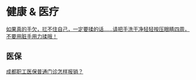 # 健康 & 医疗

[如果真的手欠，拦不住自己，一定要揉的话......请把手洗干净轻轻按压眼睛四周，不要用脏手用力揉哦！](https://weibo.com/1730177302/Om0vowqKM)


## 医保

[成都职工医保普通门诊怎样报销？](https://mp.weixin.qq.com/s/HobxmEYlcdJlWL5updzpKg)